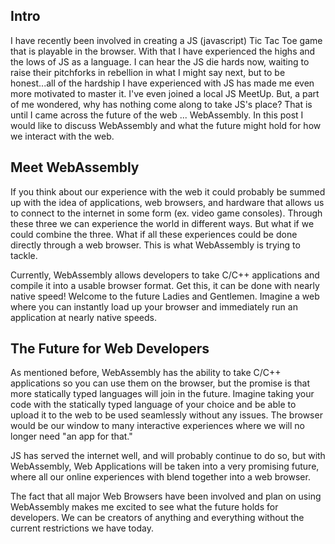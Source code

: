 <h2> Intro </h2>
I have recently been involved in creating a JS (javascript) Tic Tac Toe game that is playable in the browser. With that I have experienced the highs and the lows of JS as a language. I can hear the JS die hards now, waiting to raise their pitchforks in rebellion in what I might say next, but to be honest...all of the hardship I have experienced with JS has made me even more motivated to master it. I've even joined a local JS MeetUp. But, a part of me wondered, why has nothing come along to take JS's place? That is until I came across the future of the web ... WebAssembly. In this post I would like to discuss WebAssembly and what the future might hold for how we interact with the web.

<h2> Meet WebAssembly </h2>
If you think about our experience with the web it could probably be summed up with the idea of applications, web browsers, and hardware that allows us to connect to the internet in some form (ex. video game consoles). Through these three we can experience the world in different ways. But what if we could combine the three. What if all these experiences could be done directly through a web browser. This is what WebAssembly is trying to tackle.

Currently, WebAssembly allows developers to take C/C++ applications and compile it into a usable browser format. Get this, it can be done with nearly native speed! Welcome to the future Ladies and Gentlemen. Imagine a web where you can instantly load up your browser and immediately run an application at nearly native speeds.

<h2> The Future for Web Developers </h2>
As mentioned before, WebAssembly has the ability to take C/C++ applications so you can use them on the browser, but the promise is that more statically typed languages will join in the future. Imagine taking your code with the statically typed language of your choice and be able to upload it to the web to be used seamlessly without any issues. The browser would be our window to many interactive experiences where we will no longer need "an app for that."

JS has served the internet well, and will probably continue to do so, but with WebAssembly, Web Applications will be taken into a very promising future, where all our online experiences with blend together into a web browser.

The fact that all major Web Browsers have been involved and plan on using WebAssembly makes me excited to see what the future holds for developers. We can be creators of anything and everything without the current restrictions we have today.
